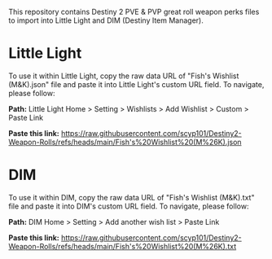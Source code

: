 This repository contains Destiny 2 PVE & PVP great roll weapon perks files to import into Little Light and DIM (Destiny Item Manager).

# Little Light
To use it within Little Light, copy the raw data URL of "Fish's Wishlist (M&K).json" file and paste it into Little Light's custom URL field. To navigate, please follow:

**Path:** Little Light Home > Setting > Wishlists > Add Wishlist > Custom > Paste Link

**Paste this link:** https://raw.githubusercontent.com/scyp101/Destiny2-Weapon-Rolls/refs/heads/main/Fish's%20Wishlist%20(M%26K).json

# DIM

To use it within DIM, copy the raw data URL of "Fish's Wishlist (M&K).txt" file and paste it into DIM's custom URL field. To navigate, please follow:

**Path:** DIM Home > Setting > Add another wish list > Paste Link

**Paste this link:** https://raw.githubusercontent.com/scyp101/Destiny2-Weapon-Rolls/refs/heads/main/Fish's%20Wishlist%20(M%26K).txt
